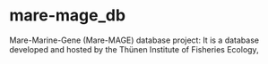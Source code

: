 # mare-mage_db
Mare-Marine-Gene (Mare-MAGE) database project:  It is a database developed and hosted by  the Thünen Institute of Fisheries Ecology, 
